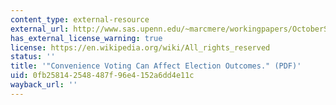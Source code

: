 ```yaml
---
content_type: external-resource
external_url: http://www.sas.upenn.edu/~marcmere/workingpapers/OctoberSurprise.pdf
has_external_license_warning: true
license: https://en.wikipedia.org/wiki/All_rights_reserved
status: ''
title: '"Convenience Voting Can Affect Election Outcomes." (PDF)'
uid: 0fb25814-2548-487f-96e4-152a6dd4e11c
wayback_url: ''
---
```

